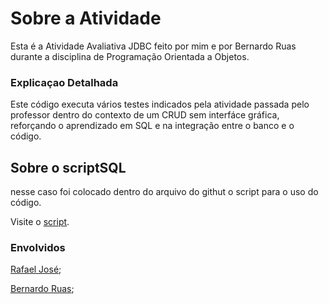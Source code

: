 <h1>Sobre a Atividade</h1>
Esta é a Atividade Avaliativa JDBC feito por mim e por Bernardo Ruas durante a disciplina de Programação Orientada a Objetos.
<h3>Explicaçao Detalhada</h3>
Este código executa vários testes indicados pela atividade passada pelo professor dentro do contexto de um CRUD sem interfáce gráfica, reforçando o aprendizado em SQL e na integração entre o banco e o código. 
<h2>Sobre o scriptSQL</h2>
nesse caso foi colocado dentro do arquivo do githut o script para o uso do código.
<p>Visite o <a href="https://github.com/rafaeljosebraga/Atividade-POOJDBC/blob/main/script.sql">script</a>.</p>


<h3>Envolvidos</h3>
<p><a href="https://github.com/rafaeljosebraga">Rafael José</a>;</p>
<p><a href="https://github.com/BeruasCS">Bernardo Ruas</a>;</p>

